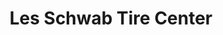 ---
title: "Les Schwab Tire Center"
url: /portland/les-schwab-tire-center-southeast-mcloughlin-boulevard/
shop: Reifen
---